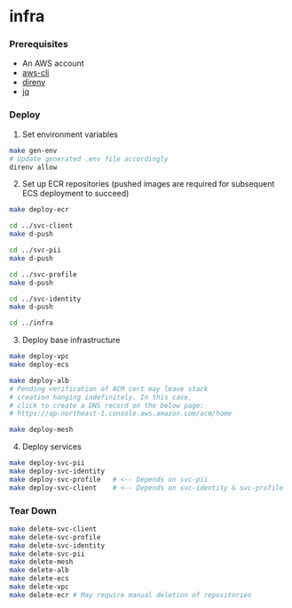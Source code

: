 # infra

### Prerequisites
- An AWS account
- [aws-cli](https://docs.aws.amazon.com/cli/latest/userguide/cli-chap-install.html)
- [direnv](https://direnv.net/)  
- [jq](https://stedolan.github.io/jq/download/)

### Deploy

1. Set environment variables
```bash
make gen-env
# Update generated .env file accordingly
direnv allow
```

2. Set up ECR repositories (pushed images are required for subsequent ECS deployment to succeed)
```bash
make deploy-ecr

cd ../svc-client
make d-push

cd ../svc-pii
make d-push

cd ../svc-profile
make d-push

cd ../svc-identity
make d-push

cd ../infra
```

3. Deploy base infrastructure
```bash
make deploy-vpc
make deploy-ecs

make deploy-alb
# Pending verification of ACM cert may leave stack
# creation hanging indefinitely. In this case,
# click to create a DNS record on the below page: 
# https://ap-northeast-1.console.aws.amazon.com/acm/home

make deploy-mesh
```

4. Deploy services
```bash
make deploy-svc-pii
make deploy-svc-identity
make deploy-svc-profile   # <-- Depends on svc-pii
make deploy-svc-client    # <-- Depends on svc-identity & svc-profile
```

### Tear Down
```bash
make delete-svc-client
make delete-svc-profile
make delete-svc-identity
make delete-svc-pii
make delete-mesh
make delete-alb
make delete-ecs
make delete-vpc
make delete-ecr # May require manual deletion of repositories
```
